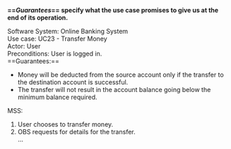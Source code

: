 <link rel="stylesheet" href="{{baseUrl}}/css/common.css">

**==_Guarantees_== specify what the use case promises to give us at the end of its operation.**

<box>
<div class="text-monospace">

Software System: Online Banking System<br>
Use case: UC23 - Transfer Money<br>
Actor: User<br>
Preconditions: User is logged in.<br>
==Guarantees:==
* Money will be deducted from the source account only if the transfer to the destination account is successful.
* The transfer will not result in the account balance going below the minimum balance required.

MSS:
1. User chooses to transfer money.
1. OBS requests for details for the transfer.<br>
   ...
</div>
</box>

<p/>
